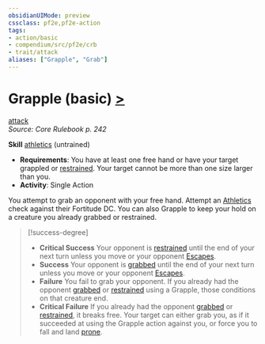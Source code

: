 ```yaml
---
obsidianUIMode: preview
cssclass: pf2e,pf2e-action
tags:
- action/basic
- compendium/src/pf2e/crb
- trait/attack
aliases: ["Grapple", "Grab"]
---
```

# Grapple (basic) [>](../core-rulebook/chapter-9-playing-the-game.md#Actions "Single Action")
[attack](../traits/attack.md)  
*Source: Core Rulebook p. 242*  

**Skill** [athletics](../../Compendium/skills.md#Athletics) (untrained)
- **Requirements**: You have at least one free hand or have your target grappled or [restrained](../conditions.md#Restrained). Your target cannot be more than one size larger than you.
- **Activity**: Single Action

You attempt to grab an opponent with your free hand. Attempt an [Athletics](../../Compendium/skills.md#Athletics) check against their Fortitude DC. You can also Grapple to keep your hold on a creature you already grabbed or restrained.

> [!success-degree] 
> - **Critical Success** Your opponent is [restrained](../conditions.md#Restrained) until the end of your next turn unless you move or your opponent [Escapes](escape.md).
> - **Success** Your opponent is [grabbed](../conditions.md#Grabbed) until the end of your next turn unless you move or your opponent [Escapes](escape.md).
> - **Failure** You fail to grab your opponent. If you already had the opponent [grabbed](../conditions.md#Grabbed) or [restrained](../conditions.md#Restrained) using a Grapple, those conditions on that creature end.
> - **Critical Failure** If you already had the opponent [grabbed](../conditions.md#Grabbed) or [restrained](../conditions.md#Restrained), it breaks free. Your target can either grab you, as if it succeeded at using the Grapple action against you, or force you to fall and land [prone](../conditions.md#Prone).